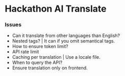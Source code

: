 # Hackathon AI Translate


### Issues
+ Can it translate from other languages than English?
+ Nested tags? | It can if you omit semantical tags.
+ How to ensure token limit?
+ API rate limit
+ Caching per translation | Use a locale file.
+ When to query the API?
+ Ensure translation only on frontend.